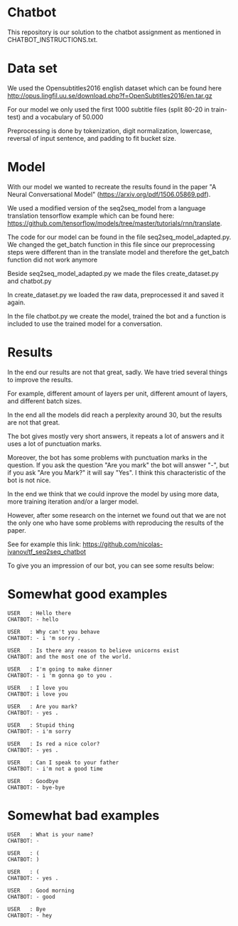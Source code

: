 # Chatbot

This repository is our solution to the chatbot assignment as mentioned in CHATBOT_INSTRUCTIONS.txt.

# Data set

We used the Opensubtitles2016 english dataset which can be found here http://opus.lingfil.uu.se/download.php?f=OpenSubtitles2016/en.tar.gz

For our model we only used the first 1000 subtitle files (split 80-20 in train-test) and a vocabulary of 50.000

Preprocessing is done by tokenization, digit normalization, lowercase, reversal of input sentence, and padding to fit bucket size.

# Model

With our model we wanted to recreate the results found in the paper "A Neural Conversational Model" (https://arxiv.org/pdf/1506.05869.pdf).

We used a modified version of the seq2seq_model from a language translation tensorflow example which can be found here:  https://github.com/tensorflow/models/tree/master/tutorials/rnn/translate. 

The code for our model can be found in the file seq2seq_model_adapted.py. We changed the get_batch function in this file since our preprocessing steps were different than in the translate model and therefore the get_batch function did not work anymore

Beside seq2seq_model_adapted.py we made the files create_dataset.py and chatbot.py

In create_dataset.py we loaded the raw data, preprocessed it and saved it again.

In the file chatbot.py we create the model, trained the bot and a function is included to use the trained model for a conversation.


# Results

In the end our results are not that great, sadly. We have tried several things to improve the results. 

For example, different amount of layers per unit, different amount of layers, and different batch sizes. 

In the end all the models did reach a perplexity around 30, but the results are not that great. 
 
The bot gives mostly very short answers, it repeats a lot of answers and it uses a lot of punctuation marks.
 
Moreover, the bot has some problems with punctuation marks in the question. If you ask the question "Are you mark" the bot will answer "-", 
but if you ask "Are you Mark?" it will say "Yes". I think this characteristic of the bot is not nice.
 
In the end we think that we could inprove the model by using more data, more training iteration and/or a larger model.
 
However, after some research on the internet we found out that we are not the only one who have some problems with reproducing the results of the paper. 

See for example this link: https://github.com/nicolas-ivanov/tf_seq2seq_chatbot

To give you an impression of our bot, you can see some results below:


# Somewhat good examples

	USER   : Hello there
	CHATBOT: - hello
	
	USER   : Why can't you behave
	CHATBOT: - i 'm sorry .
	
	USER   : Is there any reason to believe unicorns exist
	CHATBOT: and the most one of the world.
	
	USER   : I'm going to make dinner
	CHATBOT: - i 'm gonna go to you .
	
	USER   : I love you
	CHATBOT: i love you
	
	USER   : Are you mark?
	CHATBOT: - yes .
	
	USER   : Stupid thing
	CHATBOT: - i'm sorry
	
	USER   : Is red a nice color?
	CHATBOT: - yes .
	
	USER   : Can I speak to your father
	CHATBOT: - i'm not a good time
	
	USER   : Goodbye
	CHATBOT: - bye-bye
	
# Somewhat bad examples	
	
	USER   : What is your name?
	CHATBOT: -
	
	USER   : (
	CHATBOT: )
	
	USER   : (
	CHATBOT: - yes .
	
	USER   : Good morning
	CHATBOT: - good
	
	USER   : Bye
	CHATBOT: - hey
